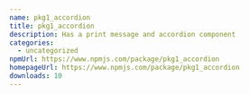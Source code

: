 ```yaml
---
name: pkg1_accordion
title: pkg1_accordion
description: Has a print message and accordion component
categories:
  - uncategorized
npmUrl: https://www.npmjs.com/package/pkg1_accordion
homepageUrl: https://www.npmjs.com/package/pkg1_accordion
downloads: 10
---
```

